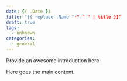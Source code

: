 ```yaml
--- 
date: {{ .Date }} 
title: "{{ replace .Name "-" " " | title }}" 
draft: true 
tags: 
  - unknown 
categories: 
  - general 
--- 
```

  
Provide an awesome introduction here
  
<!--more-->
  
Here goes the main content.
